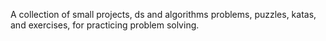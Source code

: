 A collection of small projects, ds and algorithms problems, puzzles, katas, and exercises, for practicing problem solving.
